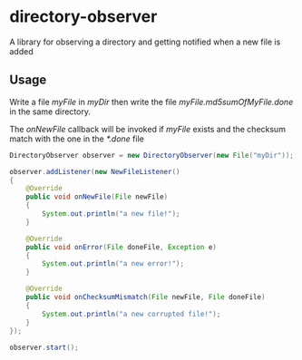 directory-observer
==================

A library for observing a directory and getting notified when a new file is added

Usage
-----

Write a file _myFile_ in _myDir_ then write the file _myFile.md5sumOfMyFile.done_ in the same directory.

The _onNewFile_ callback will be invoked if _myFile_ exists and the checksum match with the one in the _*.done_ file

```java
DirectoryObserver observer = new DirectoryObserver(new File("myDir"));

observer.addListener(new NewFileListener()
{
	@Override
	public void onNewFile(File newFile)
	{
		System.out.println("a new file!");
	}

	@Override
	public void onError(File doneFile, Exception e)
	{
		System.out.println("a new error!");
	}

	@Override
	public void onChecksumMismatch(File newFile, File doneFile)
	{
		System.out.println("a new corrupted file!");
	}
});
		
observer.start();
```
